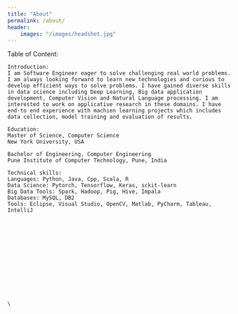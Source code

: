 ```yaml
---
title: "About"
permalink: /about/
header:
    images: "/images/headshot.jpg"
---
```

Table of Content:

    Introduction:
    I am Software Engineer eager to solve challenging real world problems. I am always looking forward to learn new technologies and curious to develop efficient ways to solve problems. I have gained diverse skills in data science including Deep Learning, Big data application development, Computer Vision and Natural Language processing. I am interested to work on applicative research in these domains. I have end-to end experience with machien learning projects which includes data collection, model training and evaluation of results. 

    Education: 
    Master of Science, Computer Science
    New York University, USA

    Bachelor of Engineering, Computer Engineering
    Pune Institute of Computer Technology, Pune, India

    Technical skills:
    Languages: Python, Java, Cpp, Scala, R
    Data Science: Pytorch, Tensorflow, Keras, sckit-learn
    Big Data Tools: Spark, Hadoop, Pig, Hive, Impala
    Databases: MySQL, DB2
    Tools: Eclipse, Visual Studio, OpenCV, Matlab, PyCharm, Tableau, IntelliJ

    












    \


